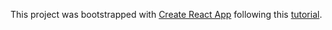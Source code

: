 This project was bootstrapped with [Create React App](https://github.com/facebook/create-react-app) following this [tutorial](https://youtu.be/e_ZibOe77yo).